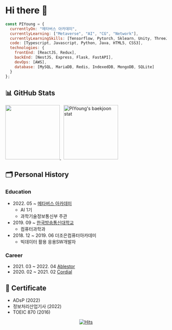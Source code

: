 <!-- # Hi there <img src="https://raw.githubusercontent.com/aemmadi/aemmadi/master/wave.gif" width="30px"> -->
# Hi there 🦊

```javascript
const PIYoung = {
  currentlyOn: "메타버스 아카데미",
  currentlyLearning: ["Metaverse", "AI", "CG", "Network"],
  currentlyLearningSkills: [Tensorflow, Pytorch, Sklearn, Unity, ThreeJS],
  code: [Typescript, Javascript, Python, Java, HTML5, CSS3],
  technologies: {
    frontEnd: [ReactJS, Redux],
    backEnd: [NestJS, Express, Flask, FastAPI],
    devOps: [AWS],
    database: [MySQL, MariaDB, Redis, IndexedDB, MongoDB, SQLite]
  }
};
```

<!-- [![Skills](https://widget.realdeveloper.pro/api/top?stack=TypeScript,JavaScript,Python)](https://github.com/PIYoung) -->

## 📊 GitHub Stats

<div>
  <!-- p align="left">
    <a href="https://github.com/anuraghazra/github-readme-stats">
      <img width="450" align="center" src="https://github-readme-stats.vercel.app/api?username=PIYoung&theme=apprentice&show_icons=true&hide=issues" alt="PIYoung's github stats" />
    </a>
    &nbsp;
    <a href="https://github.com/anuraghazra/github-readme-stats">
      <img width="330" height="155" align="center" src="https://github-readme-stats.vercel.app/api/top-langs/?username=PIYoung&layout=compact&theme=apprentice" />     </a>
  </p -->
  <p align="left">
    <a href="https://git.io/streak-stats">
      <img height="170" src="http://github-readme-streak-stats.herokuapp.com?user=PIYoung&theme=tokyonight_duo&date_format=%5BY%20%5DM%20j" />
    </a>
    &nbsp;
    <a href="https://solved.ac/dlsdudg15">
      <img height="170" src="http://mazassumnida.wtf/api/v2/generate_badge?boj=dlsdudg15" alt="PIYoung's baekjoon stat" />
    </a>
  </p>
</div>

<!-- ## 🏆 GitHub Trophies -->

<!-- [![trophy](https://github-profile-trophy.vercel.app/?username=PIYoung&theme=juicyfresh&no-frame=true&row=1&margin-w=20&no-bg=true)](https://github.com/ryo-ma/github-profile-trophy) -->

<!--
## 💻 Baekjoon Algorithm

<p>
  <a href="https://solved.ac/dlsdudg15">
    <img align="center" src="http://mazassumnida.wtf/api/v2/generate_badge?boj=dlsdudg15" alt="PIYoung's baekjoon stat" />
  </a>
  &nbsp;
  <a href="https://solved.ac/dlsdudg15">
    <img align="center" src="http://mazandi.herokuapp.com/api?handle=dlsdudg15&theme=dark" alt="PIYoung's baekjoon stat" />
  </a>
</p>
-->

## 🗂 Personal History

### Education

- 2022\. 05 ~  [메타버스 아카데미](https://mtvs.kr)
  - AI 1기
  - 과학기술정보통신부 주관
  <!--
  - [팀 프로젝트](https://github.com/Boram3J)
  -->
- 2019\. 09 ~  [한국방송통신대학교](https://www.knou.ac.kr)
  - 컴퓨터과학과
- 2018\. 12 ~ 2019. 06 더조은컴퓨터아카데미
  - 빅데이터 활용 응용SW개발자

### Career

- 2021\. 03 ~ 2022. 04 [Ablestor](https://www.ablestor.com)
  <!--
  - 사내 솔루션 맘모스 Web FullStack(Electron<ReactJS>, NodeJS<express>) 개발
  - postfix(smtp), dovecot(imap, pop3), aws route53(mommoss.com) 활용한 메일서버 구축
  - 사내 솔루션 해바라기 BE(NestJS) 개발
  - 행복한 의사회 원격 진료용 웹사이트([Happy Doctor](https://happydoctor.kr)) FE(ReactJS) 개발
  - Reverse  engineering Synology NAS  LDAP API 및 문서화
  - 기술 블로그(Medium) 제작, [포스팅](https://medium.com/@ablestor2014/sessionstorage-%ED%83%AD-%EA%B0%84-%EB%8D%B0%EC%9D%B4%ED%84%B0-%EC%A0%84%EC%86%A1-b12087d30bff)
  -->
- 2020\. 02 ~ 2021. 02 [Cordial](https://www.cordial.co.kr)
  <!--
  - 사내 솔루션(GW) 전자문서관리(EDM) 고도화
  - 대외경제정책연구원, Legacy groupware vesion upgrade
  - 정보통신정책연구원, Legacy groupware renewal
  - 롯데카드, Mobile MDM supprot
  - 부산관광공사, External e-mail ack recieve
  - 대신증권, Community 기능 추가 구축
  - 하이트진로, Smart office interface renewal
  -->

## 📜 Certificate
  - ADsP (2022)
  - 정보처리산업기사 (2022)
  - TOEIC 870 (2016)

<p align="center">
  <a href="https://hits.seeyoufarm.com">
    <img src="https://hits.seeyoufarm.com/api/count/incr/badge.svg?url=https%3A%2F%2Fgithub.com%2FPIYoung&count_bg=%2379C83D&title_bg=%23555555&icon=&icon_color=%23E7E7E7&title=hits&edge_flat=false" alt="Hits" />
  </a>
</p>
